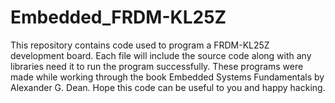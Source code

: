 # Embedded_FRDM-KL25Z
This repository contains code used to program a FRDM-KL25Z development board. 
Each file will include the source code along with any libraries need it to run the program successfully. 
These programs were made while working through the book Embedded Systems Fundamentals by Alexander G. Dean. 
Hope this code can be useful to you and happy hacking. 
